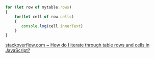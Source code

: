 ```js
for (let row of mytable.rows) 
{
    for(let cell of row.cells) 
    {
       console.log(cell.innerText)
    }
}
```
[stackoverflow.com ~ How do I iterate through table rows and cells in JavaScript?](https://stackoverflow.com/a/51132792)
